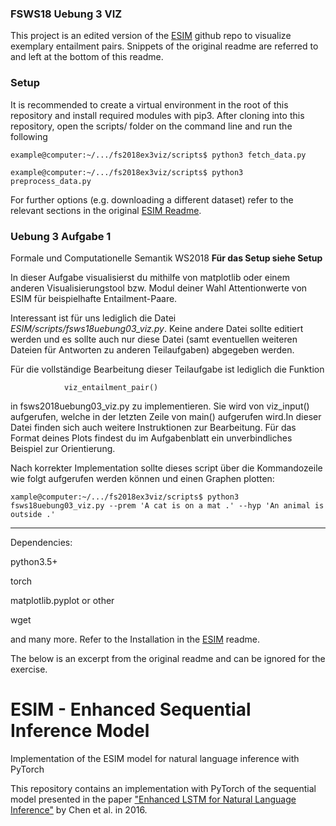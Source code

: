 ### FSWS18 Uebung 3 VIZ

This project is an edited version of the [ESIM](https://github.com/coetaur0/ESIM/) github repo to visualize exemplary entailment pairs.
Snippets of the original readme are referred to and left at the bottom of this readme.

### Setup
It is recommended to create a virtual environment in the root of this repository and install required modules with pip3.
After cloning into this repository, open the scripts/ folder on the command line and run the following
```
example@computer:~/.../fs2018ex3viz/scripts$ python3 fetch_data.py

example@computer:~/.../fs2018ex3viz/scripts$ python3 preprocess_data.py
```
For further options (e.g. downloading a different dataset) refer to the relevant sections in the original [ESIM Readme](https://github.com/coetaur0/ESIM/).



### Uebung 3 Aufgabe 1
Formale und Computationelle Semantik WS2018
**Für das Setup siehe Setup**

In dieser Aufgabe visualisierst du mithilfe von matplotlib oder einem anderen Visualisierungstool bzw. Modul deiner Wahl Attentionwerte von ESIM für beispielhafte Entailment-Paare.

Interessant ist für uns lediglich die Datei *ESIM/scripts/fsws18uebung03_viz.py*. Keine andere Datei sollte editiert werden
und es sollte auch nur diese Datei (samt eventuellen weiteren Dateien für Antworten zu anderen Teilaufgaben) abgegeben werden. 

Für die vollständige Bearbeitung dieser Teilaufgabe ist lediglich die Funktion
				
				viz_entailment_pair()
in fsws2018uebung03_viz.py zu implementieren. Sie wird von viz_input() aufgerufen, welche in der letzten Zeile von main() aufgerufen wird.In dieser Datei finden sich auch weitere Instruktionen zur Bearbeitung.
Für das Format deines Plots findest du im Aufgabenblatt ein unverbindliches Beispiel zur Orientierung.

Nach korrekter Implementation sollte dieses script über die Kommandozeile wie folgt aufgerufen werden können und einen Graphen plotten:
```
xample@computer:~/.../fs2018ex3viz/scripts$ python3 fsws18uebung03_viz.py --prem 'A cat is on a mat .' --hyp 'An animal is outside .'
```
-------------
Dependencies:

python3.5+

torch

matplotlib.pyplot or other

wget

and many more. Refer to the Installation in the [ESIM](https://github.com/coetaur0/ESIM/) readme.

The below is an excerpt from the original readme and can be ignored for the exercise.

# ESIM - Enhanced Sequential Inference Model
Implementation of the ESIM model for natural language inference with PyTorch

This repository contains an implementation with PyTorch of the sequential model presented in the paper 
["Enhanced LSTM for Natural Language Inference"](https://arxiv.org/pdf/1609.06038.pdf) by Chen et al. in 2016.
